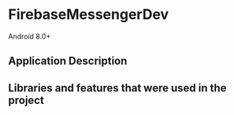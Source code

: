 # FirebaseMessengerDev
Android 8.0+

## Application Description

## Libraries and features that were used in the project
